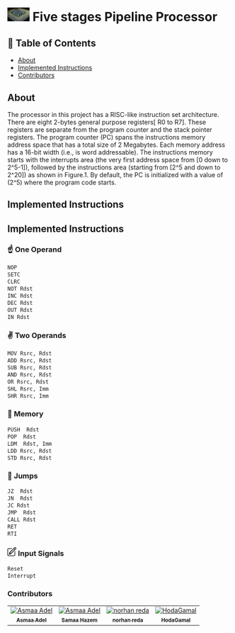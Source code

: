 # <div><img src="processor.jpg" width="50" draggable="false" > Five stages Pipeline Processor </div>

## 📝 Table of Contents

- [About <a name = "about"></a>](#about-)
- [Implemented Instructions <a name = "screen-video"></a>](#implemented-instructions-)
- [Contributors <a name = "Contributors"></a>](#contributors-)


## About <a name = "about"></a>

The processor in this project has a RISC-like instruction set architecture. There are eight 2-bytes general
purpose registers[ R0 to R7]. These registers are separate from the program counter and the stack pointer
registers.
The program counter (PC) spans the instructions memory address space that has a total size of 2
Megabytes. Each memory address has a 16-bit width (i.e., is word addressable). The instructions memory
starts with the interrupts area (the very first address space from [0 down to 2^5-1]), followed by the instructions area (starting from [2^5 and down to 2^20]) as shown in Figure.1. By default, the PC is initialized with a value of (2^5) where the program code starts.


## Implemented Instructions <a name = "implemented-instructions"></a>

## Implemented Instructions
### ☝️ One Operand
```
NOP
SETC
CLRC
NOT Rdst
INC Rdst
DEC Rdst
OUT Rdst
IN Rdst
```
### ✌️ Two Operands
```
MOV Rsrc, Rdst
ADD Rsrc, Rdst
SUB Rsrc, Rdst
AND Rsrc, Rdst
OR Rsrc, Rdst
SHL Rsrc, Imm
SHR Rsrc, Imm
```

### 💾 Memory
```
PUSH  Rdst
POP  Rdst
LDM  Rdst, Imm
LDD Rsrc, Rdst
STD Rsrc, Rdst
```

### 🦘 Jumps
```
JZ  Rdst
JN  Rdst
JC Rdst
JMP  Rdst
CALL Rdst
RET
RTI
```
### <img src="input.jpg" width="20" height="20"> Input Signals
```
Reset
Interrupt
```



### Contributors <a name = "Contributors"></a>

<table>
  <tr>
    <td align="center">
    <a href="https://github.com/asmaaadel0" target="_black">
    <img src="https://avatars.githubusercontent.com/u/88618793?s=400&u=886a14dc5ef5c205a8e51942efe9665ed8fd4717&v=4" width="150px;" alt="Asmaa Adel"/>
    <br />
    <sub><b>Asmaa Adel</b></sub></a>
    </td>
    <td align="center">
    <a href="https://github.com/Samaa-Hazem2001" target="_black">
    <img src="https://avatars.githubusercontent.com/u/82514924?v=4" width="150px;" alt="Asmaa Adel"/>
    <br />
    <sub><b>Samaa Hazem</b></sub></a>
    </td>
    <td align="center">
    <a href="https://github.com/norhanreda" target="_black">
    <img src="https://avatars.githubusercontent.com/u/88630231?v=4" width="150px;" alt="norhan reda"/>
    <br />
    <sub><b>norhan reda</b></sub></a>
    </td>
    <td align="center">
    <a href="https://github.com/Hoda233" target="_black">
    <img src="https://avatars.githubusercontent.com/u/77369927?v=4" width="150px;" alt="HodaGamal"/>
    <br />
    <sub><b>HodaGamal</b></sub></a>
    </td>
  </tr>
 </table>
